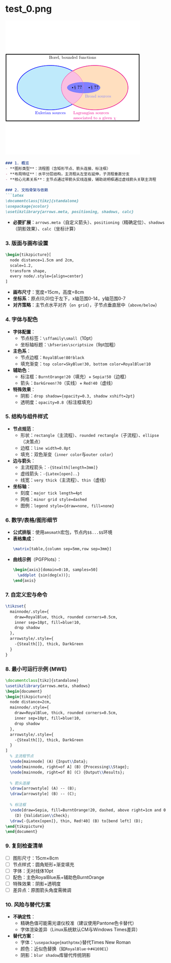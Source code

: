 # test_0.png

![test_0.png](../../../eval_dataset/images/test_0.png)

```markdown
### 1. 概览
- **图形类型**：流程图（含矩形节点、箭头连接、标注框）
- **布局特征**：水平分层结构，主流程从左至右延伸，子流程垂直分支
- **核心元素关系**：主节点通过带箭头实线连接，辅助说明框通过虚线箭头关联主流程

### 2. 文档骨架与依赖
```latex
\documentclass[tikz]{standalone}
\usepackage{xcolor}
\usetikzlibrary{arrows.meta, positioning, shadows, calc}
```
- **必要扩展**：`arrows.meta`（自定义箭头）、`positioning`（精确定位）、`shadows`（阴影效果）、`calc`（坐标计算）

### 3. 版面与画布设置
```latex
\begin{tikzpicture}[
  node distance=1.5cm and 2cm,
  scale=1.2,
  transform shape,
  every node/.style={align=center}
]
```
- **画布尺寸**：宽度=15cm，高度=8cm
- **坐标系**：原点(0,0)位于左下，x轴范围0-14，y轴范围0-7
- **对齐策略**：主节点水平对齐（`on grid`），子节点垂直居中（`above/below`）

### 4. 字体与配色
- **字体配置**：
  - 节点标签：`\sffamily\small`（10pt）
  - 坐标轴标题：`\bfseries\scriptsize`（9pt加粗）
- **主色系**：
  - 节点边框：`RoyalBlue!80!black`
  - 填充渐变：`top color=SkyBlue!30, bottom color=RoyalBlue!10`
- **辅助色**：
  - 标注框：`BurntOrange!20`（填充）+ `Sepia!50`（边框）
  - 箭头：`DarkGreen!70`（实线）+ `Red!40`（虚线）
- **特殊效果**：
  - 阴影：`drop shadow={opacity=0.3, shadow xshift=2pt}`
  - 透明度：`opacity=0.8`（标注框填充）

### 5. 结构与组件样式
- **节点规范**：
  - 形状：`rectangle`（主流程）、`rounded rectangle`（子流程）、`ellipse`（决策点）
  - 边框：`line width=0.8pt`
  - 填充：双色渐变（`inner color`与`outer color`）
- **边与箭头**：
  - 主流程箭头：`-{Stealth[length=3mm]}`
  - 虚线箭头：`-{Latex[open]..}`
  - 线宽：`very thick`（主流程）、`thin`（虚线）
- **坐标轴**：
  - 刻度：`major tick length=4pt`
  - 网格：`minor grid style=dashed`
  - 图例：`legend style={draw=none, fill=none}`

### 6. 数学/表格/图形细节
- **公式排版**：使用`amsmath`宏包，节点内`$$...$$`环境
- **表格集成**：
  ```latex
  \matrix[table,{column sep=5mm,row sep=3mm}]
  ```
- **曲线示例**（PGFPlots）：
  ```latex
  \begin{axis}[domain=0:10, samples=50]
    \addplot {sin(deg(x))};
  \end{axis}
  ```

### 7. 自定义宏与命令
```latex
\tikzset{
  mainnode/.style={
    draw=RoyalBlue, thick, rounded corners=0.5cm,
    inner sep=10pt, fill=blue!10,
    drop shadow
  },
  arrowstyle/.style={
    -{Stealth[]}, thick, DarkGreen
  }
}
```

### 8. 最小可运行示例 (MWE)
```latex
\documentclass[tikz]{standalone}
\usetikzlibrary{arrows.meta, shadows}
\begin{document}
\begin{tikzpicture}[
  node distance=2cm,
  mainnode/.style={
    draw=RoyalBlue, thick, rounded corners=0.5cm,
    inner sep=10pt, fill=blue!10,
    drop shadow
  },
  arrowstyle/.style={
    -{Stealth[]}, thick, DarkGreen
  }
]
  % 主流程节点
  \node[mainnode] (A) {Input\\Data};
  \node[mainnode, right=of A] (B) {Processing\\Stage};
  \node[mainnode, right=of B] (C) {Output\\Results};
  
  % 箭头连接
  \draw[arrowstyle] (A) -- (B);
  \draw[arrowstyle] (B) -- (C);
  
  % 标注框
  \node[draw=Sepia, fill=BurntOrange!20, dashed, above right=1cm and 0.5cm of B] 
    (D) {Validation\\Check};
  \draw[-{Latex[open]}, thin, Red!40] (B) to[bend left] (D);
\end{tikzpicture}
\end{document}
```

### 9. 复刻检查清单
- [ ] 图形尺寸：15cm×8cm
- [ ] 节点样式：圆角矩形+渐变填充
- [ ] 字体：无衬线体10pt
- [ ] 配色：主色RoyalBlue系+辅助色BurntOrange
- [ ] 特殊效果：阴影+透明度
- [ ] 差异点：原图箭头角度需微调

### 10. 风险与替代方案
- **不确定性**：
  - 精确色值可能需光谱仪校准（建议使用Pantone色卡替代）
  - 字体渲染差异（Linux系统默认CM与Windows Times差异）
- **替代方案**：
  - 字体：`\usepackage{mathptmx}`替代Times New Roman
  - 颜色：近似色替换（如`RoyalBlue`→`#4169E1`）
  - 阴影：`blur shadow`库替代传统阴影
```

